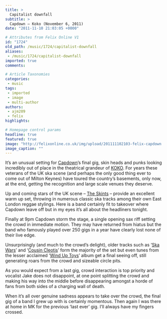 ```yaml
---
title: >
  Capitalist downfall
subtitle: >
  Capdown – Koko (November 6, 2011)
date: "2011-11-10 21:03:05 +0000"

# Attributes from Felix Online V1
id: "1724"
old_path: /music/1724/capitalist-downfall
aliases:
 - /music/1724/capitalist-downfall
imported: true
comments:

# Article Taxonomies
categories:
 - music
tags:
 - imported
 - image
 - multi-author
authors:
 - ajm209
 - felix
highlights:

# Homepage control params
headline: true
featured: true
image: "http://felixonline.co.uk/img/upload/201111102103-felix-capdown.png"
image_caption: ""
---
```


It’s an unusual setting for [Capdown](http://www.capdown.net/)’s final gig, skin heads and punks looking incredibly out of place in the theatrical grandeur of [KOKO](http://www.koko.uk.com/). For years these veterans of the UK ska scene (and perhaps the only good thing ever to come out of Milton Keynes) have toured the country’s basements, only now, at the end, getting the recognition and large scale venues they deserve.

Up and coming stars of the UK scene – [The Skints](http://www.myspace.com/theskintsuk) – provide an excellent warm up set, throwing in numerous classic ska tracks among their own East London reggae stylings. Here is a band certainly fit to takeover where Capdown leave off but in my eyes it’s all about the headliners tonight.

Finally at 9pm Capdown storm the stage, a single opening sax riff setting the crowd in immediate motion. They may have returned from hiatus but the band who famously played over 250 gigs in a year have clearly lost none of their live edge.

Unsurprisingly (and much to the crowd’s delight), older tracks such as ‘[Ska Wars](http://www.youtube.com/watch?v=SIlOB1BJJzA)’ and ‘[Cousin Cleotis](http://www.youtube.com/watch?v=9PQV-j1JZ7c)’ form the majority of the set but even tunes from the lesser acclaimed ‘[Wind Up Toys](http://www.youtube.com/watch?v=ZkmoQo5WPtc)’ album get a final seeing off, still generating roars from the crowd and sizeable circle pits.

As you would expect from a last gig, crowd interaction is top priority and vocalist Jake does not disappoint, at one point splitting the crowd and making his way into the middle before disappearing amongst a horde of fans from both sides of a charging wall of death.

When it’s all over genuine sadness appears to take over the crowd, the final gig of a band I grew up with is certainly momentous. Then again I was there at home in MK for the previous ‘last ever’ gig. I’ll always have my fingers crossed.
